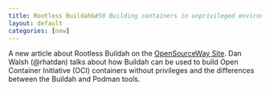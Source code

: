 ```yaml
---
title: Rootless Buildah&#58 Building containers in unprivileged environments 
layout: default
categories: [new]
---
```


A new article about Rootless Buildah on the [OpenSourceWay Site](https://opensource.com/article/19/3/tips-tricks-rootless-buildah).  Dan Walsh (@rhatdan) talks about how Buildah can be used to build Open Container Initiative (OCI) containers without privileges and the differences between the Buildah and Podman tools.
